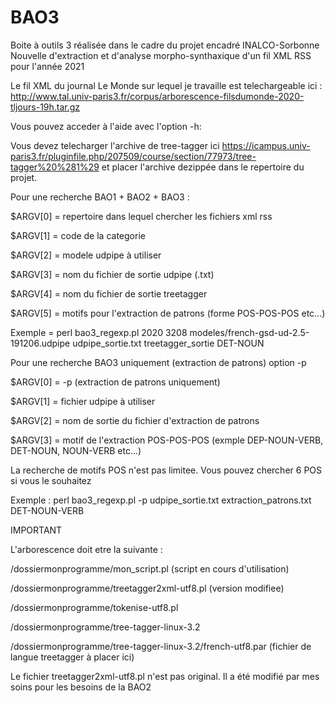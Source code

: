 # BAO3
Boite à outils 3 réalisée dans le cadre du projet encadré INALCO-Sorbonne Nouvelle d'extraction et d'analyse morpho-synthaxique d'un fil XML RSS pour l'année 2021

Le fil XML du journal Le Monde sur lequel je travaille est telechargeable ici : http://www.tal.univ-paris3.fr/corpus/arborescence-filsdumonde-2020-tljours-19h.tar.gz

Vous pouvez acceder à l'aide avec l'option -h:

Vous devez telecharger l'archive de tree-tagger ici https://icampus.univ-paris3.fr/pluginfile.php/207509/course/section/77973/tree-tagger%20%281%29
et placer l'archive dezippée dans le repertoire du projet.

Pour une recherche BAO1 + BAO2 + BAO3 :

$ARGV[0] = repertoire dans lequel chercher les fichiers xml rss

$ARGV[1] = code de la categorie

$ARGV[2] = modele udpipe à utiliser

$ARGV[3] = nom du fichier de sortie udpipe (.txt)

$ARGV[4] = nom du fichier de sortie treetagger

$ARGV[5] = motifs pour l'extraction de patrons (forme POS-POS-POS etc...)

Exemple = perl bao3_regexp.pl 2020 3208 modeles/french-gsd-ud-2.5-191206.udpipe udpipe_sortie.txt treetagger_sortie DET-NOUN


Pour une recherche BAO3 uniquement (extraction de patrons) option -p

$ARGV[0] = -p (extraction de patrons uniquement)

$ARGV[1] = fichier udpipe à utiliser

$ARGV[2] = nom de sortie du fichier d'extraction de patrons

$ARGV[3] = motif de l'extraction POS-POS-POS (exmple DEP-NOUN-VERB, DET-NOUN, NOUN-VERB etc...)

La recherche de motifs POS n'est pas limitee. Vous pouvez chercher 6 POS si vous le souhaitez

Exemple : perl bao3_regexp.pl -p udpipe_sortie.txt extraction_patrons.txt DET-NOUN-VERB


IMPORTANT

L'arborescence doit etre la suivante :

/dossiermonprogramme/mon_script.pl (script en cours d'utilisation)

/dossiermonprogramme/treetagger2xml-utf8.pl (version modifiee)

/dossiermonprogramme/tokenise-utf8.pl

/dossiermonprogramme/tree-tagger-linux-3.2

/dossiermonprogramme/tree-tagger-linux-3.2/french-utf8.par (fichier de langue treetagger à placer ici)

Le fichier treetagger2xml-utf8.pl n'est pas original. Il a été modifié par mes soins pour les besoins de la BAO2
